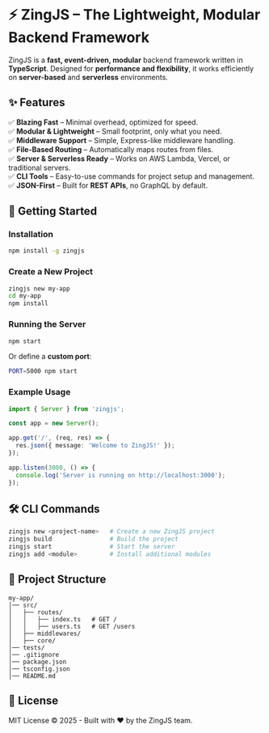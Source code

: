 # ⚡ ZingJS – The Lightweight, Modular Backend Framework

ZingJS is a **fast, event-driven, modular** backend framework written in **TypeScript**. Designed for **performance and flexibility**, it works efficiently on **server-based** and **serverless** environments.  

## ✨ Features  

✅ **Blazing Fast** – Minimal overhead, optimized for speed.  
✅ **Modular & Lightweight** – Small footprint, only what you need.  
✅ **Middleware Support** – Simple, Express-like middleware handling.  
✅ **File-Based Routing** – Automatically maps routes from files.  
✅ **Server & Serverless Ready** – Works on AWS Lambda, Vercel, or traditional servers.  
✅ **CLI Tools** – Easy-to-use commands for project setup and management.  
✅ **JSON-First** – Built for **REST APIs**, no GraphQL by default.  

## 🚀 Getting Started  

### Installation  

```sh
npm install -g zingjs
```

### Create a New Project  

```sh
zingjs new my-app
cd my-app
npm install
```

### Running the Server  

```sh
npm start
```

Or define a **custom port**:  

```sh
PORT=5000 npm start
```

### Example Usage  

```typescript
import { Server } from 'zingjs';

const app = new Server();

app.get('/', (req, res) => {
  res.json({ message: 'Welcome to ZingJS!' });
});

app.listen(3000, () => {
  console.log('Server is running on http://localhost:3000');
});
```

## 🛠 CLI Commands  

```sh
zingjs new <project-name>   # Create a new ZingJS project
zingjs build                # Build the project
zingjs start                # Start the server
zingjs add <module>         # Install additional modules
```

## 📂 Project Structure  

```
my-app/
│── src/
│   ├── routes/
│   │   ├── index.ts   # GET /
│   │   ├── users.ts   # GET /users
│   ├── middlewares/
│   ├── core/
│── tests/
│── .gitignore
│── package.json
│── tsconfig.json
│── README.md
```

## 📜 License  

MIT License © 2025 - Built with ❤️ by the ZingJS team.

